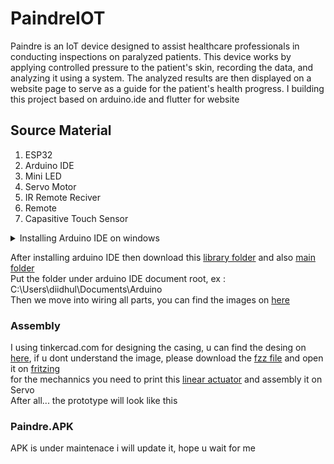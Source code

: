 # PaindreIOT

Paindre is an IoT device designed to assist healthcare professionals in conducting inspections on paralyzed patients. This device works by applying controlled pressure to the patient's skin, recording the data, and analyzing it using a system. The analyzed results are then displayed on a website page to serve as a guide for the patient's health progress. I building this project based on arduino.ide and flutter for website

## Source Material
1. ESP32
2. Arduino IDE
3. Mini LED
4. Servo Motor
5. IR Remote Reciver
6. Remote
7. Capasitive Touch Sensor

<details><summary>Installing Arduino IDE on windows</summary>
<a href="https://downloads.arduino.cc/arduino-ide/arduino-ide_latest_Windows_64bit.exe?_gl=1*16c6sao*_ga*MjA0MzMwNDUxMS4xNjg5NzQ1MTg1*_ga_NEXN8H46L5*MTY4OTc0NTE4NC4xLjAuMTY4OTc0NTE4NC4wLjAuMA..">1. Download Latest Build</a>
<br>2. Follow the instructions in the installation guide.
<br>3. When completing the setup, leave Run Arduino IDE ticked to launch the application, or launch it later from the Start Menu.
</details>

After installing arduino IDE then download this <a href="https://github.com/diidhul/paindreiot/tree/main/libraries">library folder</a> and also <a href="https://github.com/diidhul/paindreiot/tree/main/paindrefix">main folder</a>
<br>Put the folder under arduino IDE document root, ex : C:\Users\diidhul\Documents\Arduino
<br>Then we move into wiring all parts, you can find the images on <a href="">here</a>

### Assembly
I using tinkercad.com for designing the casing, u can find the desing on <a href="https://github.com/diidhul/paindreiot/blob/main/images/wiring.png">here</a>, if u dont understand the image, please download the <a href="https://github.com/diidhul/paindreiot/blob/main/images/sketch%20paindre.fzz">fzz file</a> and open it on <a href="https://fritzing.org/download/">fritzing</a>
<br> for the mechannics you need to print this <a href="https://www.thingiverse.com/thing:3170748">linear actuator</a> and assembly it on Servo
<br>After all... the prototype will look like this <img>

### Paindre.APK
APK is under maintenace i will update it, hope u wait for me
